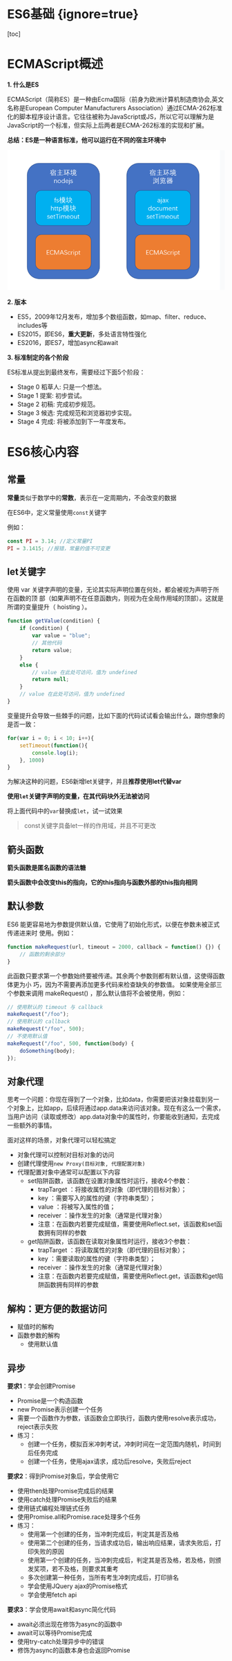 # ES6基础 {ignore=true}

[toc]

# ECMAScript概述

**1. 什么是ES**

ECMAScript（简称ES）是一种由Ecma国际（前身为欧洲计算机制造商协会,英文名称是European Computer Manufacturers Association）通过ECMA-262标准化的脚本程序设计语言。它往往被称为JavaScript或JS，所以它可以理解为是JavaScript的一个标准，但实际上后两者是ECMA-262标准的实现和扩展。

**总结：ES是一种语言标准，他可以运行在不同的宿主环境中**

![](assets/2019-03-19-15-06-32.png)

**2. 版本**

- ES5，2009年12月发布，增加多个数组函数，如map、filter、reduce、includes等
- ES2015，即ES6，**重大更新**，多处语言特性强化
- ES2016，即ES7，增加async和await

**3. 标准制定的各个阶段**

ES标准从提出到最终发布，需要经过下面5个阶段：

- Stage 0 稻草人: 只是一个想法。
- Stage 1 提案: 初步尝试。
- Stage 2 初稿: 完成初步规范。
- Stage 3 候选: 完成规范和浏览器初步实现。
- Stage 4 完成: 将被添加到下一年度发布。

# ES6核心内容

## 常量

**常量**类似于数学中的**常数**，表示在一定周期内，不会改变的数据

在ES6中，定义常量使用```const```关键字

例如：

```javascript
const PI = 3.14; //定义常量PI
PI = 3.1415; //报错，常量的值不可变更
```

## let关键字

使用 var 关键字声明的变量，无论其实际声明位置在何处，都会被视为声明于所在函数的顶
部（如果声明不在任意函数内，则视为在全局作用域的顶部）。这就是所谓的变量提升（
hoisting ）。

```javascript
function getValue(condition) {
	if (condition) {
		var value = "blue";
		// 其他代码
		return value;
	} 
	else {
		// value 在此处可访问，值为 undefined
		return null;
	}
	// value 在此处可访问，值为 undefined
}
```

变量提升会导致一些棘手的问题，比如下面的代码试试看会输出什么，跟你想象的是否一致：

```javascript
for(var i = 0; i < 10; i++){
	setTimeout(function(){
		console.log(i);
	}, 1000)
}
```

为解决这种的问题，ES6新增let关键字，并且**推荐使用let代替var**

**使用```let```关键字声明的变量，在其代码块外无法被访问**

将上面代码中的```var```替换成```let```，试一试效果

> const关键字具备let一样的作用域，并且不可更改

## 箭头函数

**箭头函数是匿名函数的语法糖**

**箭头函数中会改变this的指向，它的this指向与函数外部的this指向相同**

## 默认参数

ES6 能更容易地为参数提供默认值，它使用了初始化形式，以便在参数未被正式传递进来时
使用。例如：

```javascript
function makeRequest(url, timeout = 2000, callback = function() {}) {
	// 函数的剩余部分
}
```

此函数只要求第一个参数始终要被传递。其余两个参数则都有默认值，这使得函数体更为小
巧，因为不需要再添加更多代码来检查缺失的参数值。
如果使用全部三个参数来调用 makeRequest() ，那么默认值将不会被使用，例如：

```javascript
// 使用默认的 timeout 与 callback
makeRequest("/foo");
// 使用默认的 callback
makeRequest("/foo", 500);
// 不使用默认值
makeRequest("/foo", 500, function(body) {
	doSomething(body);
});
```

## 对象代理

思考一个问题：你现在得到了一个对象，比如data，你需要把该对象挂载到另一个对象上，比如app，后续将通过app.data来访问该对象。现在有这么一个需求，当用户访问（读取或修改）app.data对象中的属性时，你要能收到通知，去完成一些额外的事情。

面对这样的场景，对象代理可以轻松搞定

- 对象代理可以控制对目标对象的访问
- 创建代理使用```new Proxy(目标对象, 代理配置对象)```
- 代理配置对象中通常可以配置以下内容
	- set陷阱函数，该函数在设置对象属性时运行，接收4个参数：
		- trapTarget ：将接收属性的对象（即代理的目标对象）；
		- key ：需要写入的属性的键（字符串类型）；
		- value ：将被写入属性的值；
		- receiver ：操作发生的对象（通常是代理对象）
		- 注意：在函数内若要完成赋值，需要使用Reflect.set，该函数和set函数拥有同样的参数
	- get陷阱函数，该函数在读取对象属性时运行，接收3个参数：
		- trapTarget ：将读取属性的对象（即代理的目标对象）；
		- key ：需要读取的属性的键（字符串类型）；
		- receiver ：操作发生的对象（通常是代理对象）
		- 注意：在函数内若要完成赋值，需要使用Reflect.get，该函数和get陷阱函数拥有同样的参数 

## 解构：更方便的数据访问

- 赋值时的解构
- 函数参数的解构
	- 使用默认值

## 异步

**要求1**：学会创建Promise

- Promise是一个构造函数
- new Promise表示创建一个任务
- 需要一个函数作为参数，该函数会立即执行，函数内使用resolve表示成功，reject表示失败
- 练习：
	- 创建一个任务，模拟百米冲刺考试，冲刺时间在一定范围内随机，时间到后任务完成
	- 创建一个任务，使用ajax请求，成功后resolve，失败后reject

**要求2**：得到Promise对象后，学会使用它

- 使用then处理Promise完成后的结果
- 使用catch处理Promise失败后的结果
- 使用链式编程处理链式任务
- 使用Promise.all和Promise.race处理多个任务
- 练习：
	- 使用第一个创建的任务，当冲刺完成后，判定其是否及格
	- 使用第二个创建的任务，当请求成功后，输出响应结果，请求失败后，打印失败的原因
	- 使用第一个创建的任务，当冲刺完成后，判定其是否及格，若及格，则颁发奖项，若不及格，则要求其重考
	- 多次创建第一种任务，当所有考生冲刺完成后，打印排名
	- 学会使用JQuery ajax的Promise格式
	- 学会使用fetch api

**要求3**：学会使用await和async简化代码

- await必须出现在修饰为async的函数中
- await可以等待Promise完成
- 使用try-catch处理异步中的错误
- 修饰为async的函数本身也会返回Promise